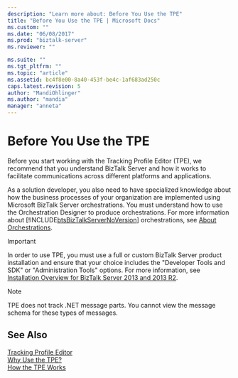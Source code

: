 ```yaml
---
description: "Learn more about: Before You Use the TPE"
title: "Before You Use the TPE | Microsoft Docs"
ms.custom: ""
ms.date: "06/08/2017"
ms.prod: "biztalk-server"
ms.reviewer: ""

ms.suite: ""
ms.tgt_pltfrm: ""
ms.topic: "article"
ms.assetid: bc4f8e00-8a40-453f-be4c-1af683ad250c
caps.latest.revision: 5
author: "MandiOhlinger"
ms.author: "mandia"
manager: "anneta"
---
```

# Before You Use the TPE
Before you start working with the Tracking Profile Editor (TPE), we recommend that you understand BizTalk Server and how it works to facilitate communications across different platforms and applications.  
  
 As a solution developer, you also need to have specialized knowledge about how the business processes of your organization are implemented using Microsoft BizTalk Server orchestrations. You must understand how to use the Orchestration Designer to produce orchestrations. For more information about [!INCLUDE[btsBizTalkServerNoVersion](../includes/btsbiztalkservernoversion-md.md)] orchestrations, see [About Orchestrations](../core/about-orchestrations.md).  
  
> [!IMPORTANT]
>  In order to use TPE, you must use a full or custom BizTalk Server product installation and ensure that your choice includes the "Developer Tools and SDK" or "Administration Tools" options. For more information, see [Installation Overview for BizTalk Server 2013 and 2013 R2](/previous-versions/).  
  
> [!NOTE]
>  TPE does not track .NET message parts. You cannot view the message schema for these types of messages.  
  
## See Also  
 [Tracking Profile Editor](../core/tracking-profile-editor.md)   
 [Why Use the TPE?](../core/why-use-the-tpe.md)   
 [How the TPE Works](../core/how-the-tpe-works.md)